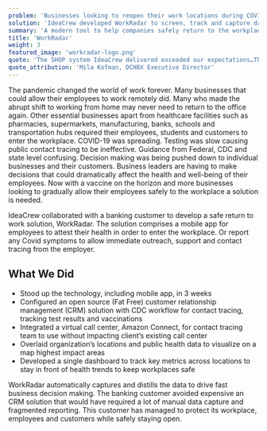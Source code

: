 ```yaml
---
problem: 'Businesses looking to reopen their work locations during COVID-19 face confusing guidance and safety concerns to reopen and stay open safely.'
solution: 'IdeaCrew developed WorkRadar to screen, track and capture data to help businesses manage the return of their employees to work safely.'
summary: 'A modern tool to help companies safely return to the workplace during COVID-19'
title: 'WorkRadar'
weight: 3
featured_image: 'workradar-logo.png'
quote: 'The SHOP system IdeaCrew delivered exceeded our expectations…The online marketplace is easy for customers to use. Feedback from enrolled businesses and their workers, brokers, and our congressional customers is very positive.'
quote_attribution: 'Mila Kofman, DCHBX Executive Director'
---
```


The pandemic changed the world of work forever. Many businesses that could allow their employees to work remotely did. Many who made the abrupt shift to working from home may never need to return to the office again. Other essential businesses apart from healthcare facilities such as pharmacies, supermarkets, manufacturing, banks, schools and transportation hubs required their employees, students and customers to enter the workplace. COVID-19 was spreading. Testing was slow causing public contact tracing to be ineffective. Guidance from Federal, CDC and state level confusing. Decision making was being pushed down to individual businesses and their customers. Business leaders are having to make decisions that could dramatically affect the health and well-being of their employees. Now with a vaccine on the horizon and more businesses looking to gradually allow their employees safely to the workplace a solution is needed.

IdeaCrew collaborated with a banking customer to develop a safe return to work solution, WorkRadar. The solution comprises a mobile app for employees to attest their health in order to enter the workplace. Or report any Covid symptoms to allow immediate outreach, support and contact tracing from the employer.

## What We Did

- Stood up the technology, including mobile app, in 3 weeks
- Configured an open source (Fat Free) customer relationship management (CRM) solution with CDC workflow for contact tracing, tracking test results and vaccinations
- Integrated a virtual call center, Amazon Connect, for contact tracing team to use without impacting client’s existing call center
- Overlaid organization’s locations and public health data to visualize on a map highest impact areas
- Developed a single dashboard to track key metrics across locations to stay in front of health trends to keep workplaces safe

WorkRadar automatically captures and distills the data to drive fast business decision making. The banking customer avoided expensive an CRM solution that would have required a lot of manual data capture and fragmented reporting. This customer has managed to protect its workplace, employees and customers while safely staying open.
